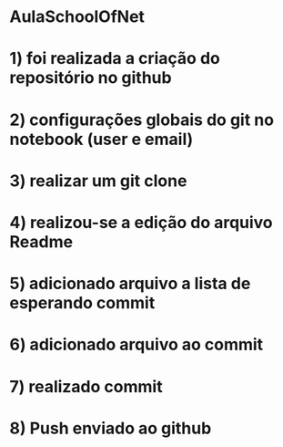 # AulaSchoolOfNet

# 1) foi realizada a criação do repositório no github
# 2) configurações globais do git no notebook (user e email)
# 3) realizar um git clone
# 4) realizou-se a edição do arquivo Readme
# 5) adicionado arquivo a lista de esperando commit
# 6) adicionado arquivo ao commit
# 7) realizado commit
# 8) Push enviado ao github
